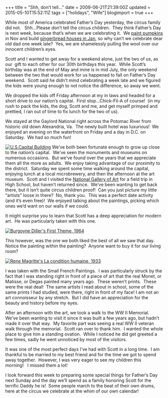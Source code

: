 +++
title = "Shh, don’t tell…"
date = 2009-06-21T21:39:00Z
updated = 2015-05-10T15:52:11Z
tags = ["holidays", "Wife"]
blogimport = true 
+++

While most of America celebrated Father’s Day yesterday, the circus family did not.&#160;&#160; Shh…Please don’t tell the circus children.&#160; They think Father’s Day is next week, because that’s when we are celebrating it.&#160; We [paint pumpkins](http://lifeatthecircus.com/2008/11/07/better-late-than-never-right/) in Nov and build [gingerbread houses in Jan](http://lifeatthecircus.com/2009/01/06/who-said-gingerbread-houses-were-for-christmas/), so why can’t we celebrate dear old dad one week late?&#160; Yes, we are shamelessly pulling the wool over our innocent children’s eyes.

Scott and I wanted to get away for a weekend alone, just the two of us, as our&#160; gift to each other for our 30th birthdays this year.&#160; While Scott’s birthday was at the end of May and mine is in mid July, the only weekend between the two that would work for us happened to fall on Father’s Day weekend.&#160; Scott said he didn’t mind celebrating a week late and we figured the kids were young enough to not notice the difference, so away we went.&#160; 

We dropped the kids off Friday afternoon at my in laws and headed for a short drive to our nation’s capital.&#160; First stop…Chick-Fil-A of course!&#160; (in my rush to pack the kids, the dog, Scott and me, and get myself primped and prettied, I ran out of time to fix lunch for the two of us).&#160; 

We stayed at the Gaylord National right across the Potomac River from historic old down Alexandria, Va.&#160; The newly built hotel was luxurious!&#160; We enjoyed an evening on the waterfront on Friday and a day in D.C. on Saturday.&#160; We had so much fun!&#160; 

[![U.S.Capital Building](https://latc.s3.amazonaws.com/wp-content/uploads/2009/06/IMG_87851.jpg "U.S.Capital Building")](https://latc.s3.amazonaws.com/wp-content/uploads/2009/06/IMG_87851.jpg) We’ve both been fortunate enough to grow up close to the nation’s capital.&#160; We’ve seen the monuments and museums on numerous occasions.&#160; But we’ve found over the years that we appreciate them all the more as adults.&#160; We enjoy taking advantage of our proximity to the district.&#160; Saturday we spent some time walking around the capital, enjoying lunch at a local microbrewery, and then the afternoon at the art museum.&#160; Scott and I visited the [National Gallery of Art](http://www.nga.gov/) for a field trip in High School, but haven’t returned since.&#160; We’ve been wanting to get back there, but it isn’t quite circus children proof!&#160; Can you just picture my little “artists” loose in there?&#160; No, thank you.&#160; This was a perfect date activity (and it’s even free)!&#160; We enjoyed talking about the paintings, picking which ones we’d want on our walls if we could.&#160; 

It might surprise you to learn that Scott has a deep appreciation for modern art.&#160; He was particularly taken with this one.

[![Burgoyne Diller&#39;s First Theme, 1964](https://latc.s3.amazonaws.com/wp-content/uploads/2009/06/IMG_8862.jpg "Burgoyne Diller&#39;s First Theme, 1964")](https://latc.s3.amazonaws.com/wp-content/uploads/2009/06/IMG_8862.jpg) 

This however, was the one we both liked the best of all we saw that day.&#160; Notice the painting within the painting?&#160; Anyone want to buy it for our living room?

[![Rene Magritte&#39;s La condition humaine, 1933](https://latc.s3.amazonaws.com/wp-content/uploads/2009/06/IMG_8853.jpg "Rene Magritte&#39;s La condition humaine, 1933")](https://latc.s3.amazonaws.com/wp-content/uploads/2009/06/IMG_8853.jpg) 

I was taken with the Small French Paintings.&#160; I was particularly struck by the fact that I was standing right in front of a piece of art that the real Monet, or Matisse, or Degas painted many years ago.&#160; These weren’t prints.&#160; These were the real deal!&#160; The same artists I read about in school, some of the same prints I had studied, were there, right in front of my face! I am not an art connoisseur by any stretch.&#160; But I did have an appreciation for the beauty and history before my eyes. 

After an afternoon with the art, we took a walk to the WW II Memorial.&#160; We’ve been wanting to visit it since it was built a few years ago, but hadn’t made it over that way.&#160; My favorite part was seeing a real WW II veteran walk through the memorial.&#160; Scott ran over to thank him.&#160; I wanted the whole place to give him a standing ovation.&#160; While I noticed he did get greeted a few times, sadly he went unnoticed by most of the visitors.&#160; 

It was one of the most perfect days I’ve had with Scott in a long time.&#160; I am thankful to be married to my best friend and for the time we got to spend away together.&#160; However, I was very eager to see my children this morning!&#160;&#160; I missed them a lot!

I look forward this week to preparing some special things for Father’s Day next Sunday and the day we’ll spend as a family honoring Scott for the terrific Daddy he is!&#160; Some people march to the beat of their own drums, here at the circus we celebrate at the whim of our own calendar!
